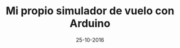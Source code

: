 ---
title: Mi propio simulador de vuelo con Arduino
speaker: (Por confirmar)
bio: (Por confirmar)
date: 25-10-2016
time: 13:00-14:00
link: https://twitter.com/ClubVueloUC3M
description: ¿Quién dijo que construir un avión era difícil? En esta charla aprenderás las nociones básicas para fabricar tu propia cabina casera de simulación aérea. Con ejemplos sencillos pero útiles que podrás poner en práctica tu mismo, así como mejorar posteriormente. Si te gusta programar, la electrónica y volar, no puedes perdértela.
keyword: vuelo
---